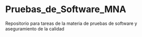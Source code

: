 # Pruebas_de_Software_MNA
Repositorio para tareas de la materia de pruebas de software y aseguramiento de la calidad
